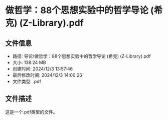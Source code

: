 ﻿# 做哲学：88个思想实验中的哲学导论 (希克) (Z-Library).pdf

## 文件信息
- 路径: 导论\做哲学：88个思想实验中的哲学导论 (希克) (Z-Library).pdf
- 大小: 138.24 MB
- 创建时间: 2024/12/3 13:57:46
- 最后修改时间: 2024/12/3 14:00:26
- 文件类型: .pdf

## 文件描述
这是一个.pdf类型的文件。

